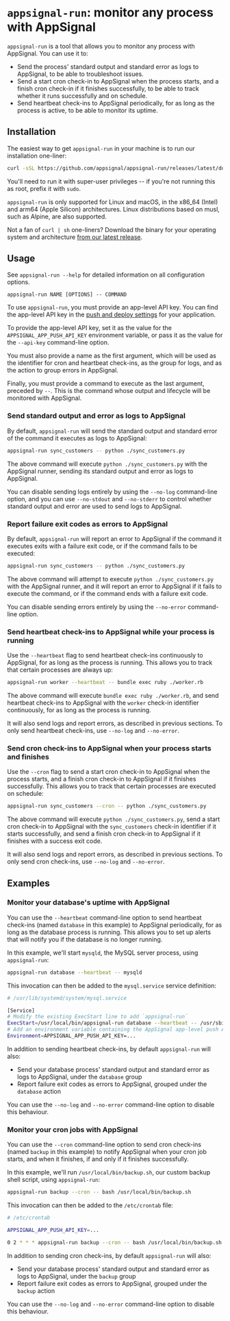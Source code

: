 # `appsignal-run`: monitor any process with AppSignal

`appsignal-run` is a tool that allows you to monitor any process with AppSignal. You can use it to:

- Send the process' standard output and standard error as logs to AppSignal, to be able to troubleshoot issues.
- Send a start cron check-in to AppSignal when the process starts, and a finish cron check-in if it finishes successfully, to be able to track whether it runs successfully and on schedule.
- Send heartbeat check-ins to AppSignal periodically, for as long as the process is active, to be able to monitor its uptime.

## Installation

The easiest way to get `appsignal-run` in your machine is to run our installation one-liner:

```sh
curl -sSL https://github.com/appsignal/appsignal-run/releases/latest/download/install.sh | sh
```

You'll need to run it with super-user privileges -- if you're not running this as root, prefix it with `sudo`.

`appsignal-run` is only supported for Linux and macOS, in the x86_64 (Intel) and arm64 (Apple Silicon) architectures. Linux distributions based on musl, such as Alpine, are also supported.

Not a fan of `curl | sh` one-liners? Download the binary for your operating system and architecture [from our latest release](https://github.com/appsignal/appsignal-run/releases/latest/).

## Usage

See `appsignal-run --help` for detailed information on all configuration options.

```
appsignal-run NAME [OPTIONS] -- COMMAND
```

To use `appsignal-run`, you must provide an app-level API key. You can find the app-level API key in the [push and deploy settings](https://appsignal.com/redirect-to/app?to=api_keys) for your application.

To provide the app-level API key, set it as the value for the `APPSIGNAL_APP_PUSH_API_KEY` environment variable, or pass it as the value for the `--api-key` command-line option.

You must also provide a name as the first argument, which will be used as the identifier for cron and heartbeat check-ins, as the group for logs, and as the action to group errors in AppSignal.

Finally, you must provide a command to execute as the last argument, preceded by `--`. This is the command whose output and lifecycle will be monitored with AppSignal.

### Send standard output and error as logs to AppSignal

By default, `appsignal-run` will send the standard output and standard error of the command it executes as logs to AppSignal:

```sh
appsignal-run sync_customers -- python ./sync_customers.py
```

The above command will execute `python ./sync_customers.py` with the AppSignal runner, sending its standard output and error as logs to AppSignal.

You can disable sending logs entirely by using the `--no-log` command-line option, and you can use `--no-stdout` and `--no-stderr` to control whether standard output and error are used to send logs to AppSignal.

### Report failure exit codes as errors to AppSignal

By default, `appsignal-run` will report an error to AppSignal if the command it executes exits with a failure exit code, or if the command fails to be executed:

```sh
appsignal-run sync_customers -- python ./sync_customers.py
```

The above command will attempt to execute `python ./sync_customers.py` with the AppSignal runner, and it will report an error to AppSignal if it fails to execute the command, or if the command ends with a failure exit code.

You can disable sending errors entirely by using the `--no-error` command-line option.

### Send heartbeat check-ins to AppSignal while your process is running

Use the `--heartbeat` flag to send heartbeat check-ins continuously to AppSignal, for as long as the process is running. This allows you to track that certain processes are always up:

```sh
appsignal-run worker --heartbeat -- bundle exec ruby ./worker.rb
```

The above command will execute `bundle exec ruby ./worker.rb`, and send heartbeat check-ins to AppSignal with the `worker` check-in identifier continuously, for as long as the process is running.

It will also send logs and report errors, as described in previous sections. To only send heartbeat check-ins, use `--no-log` and `--no-error`.

### Send cron check-ins to AppSignal when your process starts and finishes

Use the `--cron` flag to send a start cron check-in to AppSignal when the process starts, and a finish cron check-in to AppSignal if it finishes successfully. This allows you to track that certain processes are executed on schedule:

```sh
appsignal-run sync_customers --cron -- python ./sync_customers.py
```

The above command will execute `python ./sync_customers.py`, send a start cron check-in to AppSignal with the `sync_customers` check-in identifier if it starts successfully, and send a finish cron check-in to AppSignal if it finishes with a success exit code.

It will also send logs and report errors, as described in previous sections. To only send cron check-ins, use `--no-log` and `--no-error`.

## Examples

### Monitor your database's uptime with AppSignal

You can use the `--heartbeat` command-line option to send heartbeat check-ins (named `database` in this example) to AppSignal periodically, for as long as the database process is running. This allows you to set up alerts that will notify you if the database is no longer running.

In this example, we'll start `mysqld`, the MySQL server process, using `appsignal-run`:

```sh
appsignal-run database --heartbeat -- mysqld
```

This invocation can then be added to the `mysql.service` service definition:

```sh
# /usr/lib/systemd/system/mysql.service

[Service]
# Modify the existing ExecStart line to add `appsignal-run`
ExecStart=/usr/local/bin/appsignal-run database --heartbeat -- /usr/sbin/mysqld
# Add an environment variable containing the AppSignal app-level push API key
Environment=APPSIGNAL_APP_PUSH_API_KEY=...
```

In addition to sending heartbeat check-ins, by default `appsignal-run` will also: 

- Send your database process' standard output and standard error as logs to AppSignal, under the `database` group
- Report failure exit codes as errors to AppSignal, grouped under the `database` action

You can use the `--no-log` and `--no-error` command-line option to disable this behaviour.

### Monitor your cron jobs with AppSignal

You can use the `--cron` command-line option to send cron check-ins (named `backup` in this example) to notify AppSignal when your cron job starts, and when it finishes, if and only if it finishes successfully.

In this example, we'll run `/usr/local/bin/backup.sh`, our custom backup shell script, using `appsignal-run`:

```sh
appsignal-run backup --cron -- bash /usr/local/bin/backup.sh
```

This invocation can then be added to the `/etc/crontab` file:

```sh
# /etc/crontab

APPSIGNAL_APP_PUSH_API_KEY=...

0 2 * * * appsignal-run backup --cron -- bash /usr/local/bin/backup.sh
```

In addition to sending cron check-ins, by default `appsignal-run` will also: 

- Send your database process' standard output and standard error as logs to AppSignal, under the `backup` group
- Report failure exit codes as errors to AppSignal, grouped under the `backup` action

You can use the `--no-log` and `--no-error` command-line option to disable this behaviour.
